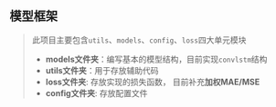 <!--
 * @Author: your name
 * @Date: 2021-09-08 11:12:59
 * @LastEditTime: 2021-09-08 15:23:55
 * @LastEditors: Please set LastEditors
 * @Description: In User Settings Edit
 * @FilePath: \A模型框架\ReadMe.md
-->
## 模型框架
> 此项目主要包含`utils`、`models`、`config`、`loss`四大单元模块
> + **models文件夹**：编写基本的模型结构，目前实现`convlstm`结构
> + **utils文件夹**：用于存放辅助代码
> + **loss文件夹**: 存放实现的损失函数， 目前补充**加权MAE/MSE**
> + **config文件夹**: 存放配置文件 
